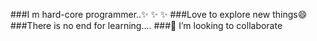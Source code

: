###I m hard-core programmer..✨ ✨ ✨ 
###Love to explore new things😄 
###There is no end for learning....
###👯 I’m looking to collaborate 

<!--
**ShivaliBandi/ShivaliBandi** is a ✨ _special_ ✨ repository because its `README.md` (this file) appears on your GitHub profile.

Here are some ideas to get you started:

- 🔭 I’m currently working on ...
- 🌱 I’m currently learning ...
- 👯 I’m looking to collaborate on ...
- 🤔 I’m looking for help with ...
- 💬 Ask me about ...
- 📫 How to reach me: ...
- 😄 Pronouns: ...
- ⚡ Fun fact: ...
-->
